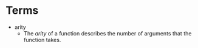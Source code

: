 # Terms

- arity
  - The *arity* of a function describes the number of arguments that the function takes.
